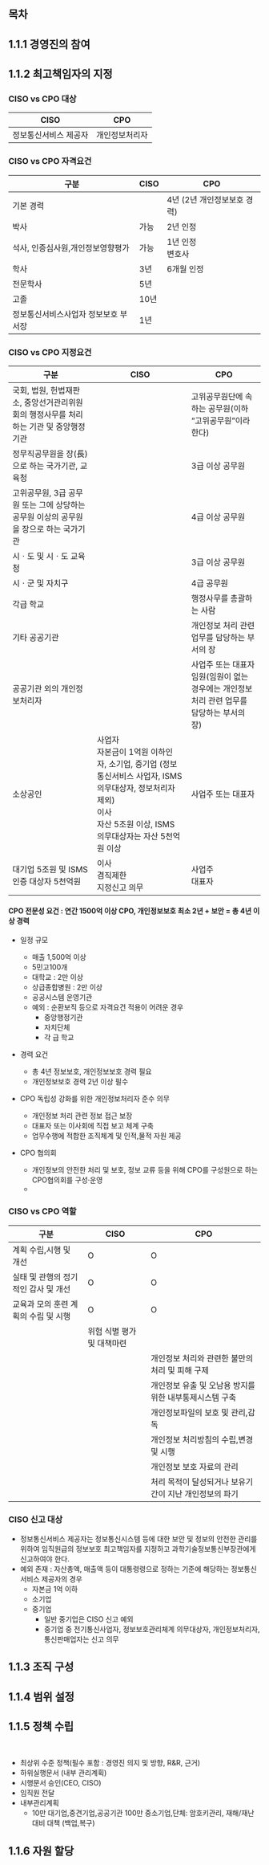 ## 목차

## 1.1.1 경영진의 참여

## 1.1.2 최고책임자의 지정

### CISO vs CPO 대상


| CISO | CPO |
| -- | -- |
| 정보통신서비스 제공자 | 개인정보처리자 |



### CISO vs CPO 자격요건

|구분|CISO | CPO |
|--|--|--|
|기본 경력                       |           | 4년 (2년 개인정보보호 경력)|
|박사                             | 가능      | 2년 인정            |
|석사, 인증심사원,개인정보영향평가 | 가능       | 1년 인정 <br> 변호사 |
|학사                            | 3년        | 6개월 인정          |
|전문학사                        | 5년        |                     |
|고졸                            | 10년       |                    |
|정보통신서비스사업자 정보보호 부서장 | 1년      |                    |

### CISO vs CPO 지정요건

| 구분 | CISO | CPO |
|---|---|---|
|국회, 법원, 헌법재판소, 중앙선거관리위원회의 행정사무를 처리하는 기관 및 중앙행정기관 |  | 고위공무원단에 속하는 공무원(이하 “고위공무원”이라 한다)  |
|정무직공무원을 장(長)으로 하는 국가기관, 교육청|   | 3급 이상 공무원 |
|고위공무원, 3급 공무원 또는 그에 상당하는 공무원 이상의 공무원을 장으로 하는 국가기관|   |4급 이상 공무원|
|시ㆍ도 및 시ㆍ도 교육청|     |  3급 이상 공무원 |
|시ㆍ군 및 자치구|       | 4급 공무원 |
|각급 학교 |         | 행정사무를 총괄하는 사람 |
|기타 공공기관 |    | 개인정보 처리 관련 업무를 담당하는 부서의 장 |
|공공기관 외의 개인정보처리자|   | 사업주 또는 대표자 <br> 임원(임원이 없는 경우에는 개인정보 처리 관련 업무를 담당하는 부서의 장) |
|소상공인|  사업자 <br> 자본금이 1억원 이하인 자, 소기업, 중기업 (정보통신서비스 사업자, ISMS 의무대상자, 정보처리자 제외)  <br> 이사 <br> 자산 5조원 이상, ISMS 의무대상자는 자산 5천억원 이상|   사업주 또는 대표자 |
|대기업 5조원 및 ISMS 인증 대상자 5천억원| 이사 <br> 겸직제한  <br> 지정신고 의무  | 사업주 <br> 대표자 <br>|

#### CPO 전문성 요건 : 연간 1500억 이상 CPO, 개인정보보호 최소 2년 + 보안 = 총 4년 이상 경력

- 일정 규모
    - 매출 1,500억 이상
    - 5민고100개
    - 대학교 : 2만 이상
    - 상급종합병원 : 2만 이상
    - 공공시스템 운영기관
    - 예외 : 순환보직 등으로 자격요건 적용이 어려운 경우
        - 중앙행정기관
        - 자치단체
        - 각 급 학교

- 경력 요건
    - 총 4년 정보보호, 개인정보보호 경력 필요
    - 개인정보보호 경력 2년 이상 필수

- CPO 독립성 강화를 위한 개인정보처리자 준수 의무
    - 개인정보 처리 관련 정보 접근 보장
    - 대표자 또는 이사회에 직접 보고 체계 구축
    - 업무수행에 적합한 조직체계 및 인적,물적 자원 제공

- CPO 협의회
    -  개인정보의 안전한 처리 및 보호, 정보 교류 등을 위해 CPO를 구성원으로 하는 CPO협의회를 구성·운영
    - 

### CISO vs CPO 역할

|구분|CISO|CPO|
|---|---|---|
|계획 수립,시행 및 개선| O | O |
| 실태 및 관행의 정기적인 감사 및 개선 |  O | O |
|교육과 모의 훈련 계획의 수립 및 시행 | O | O |
|| 위험 식별 평가 및 대책마련 |  |
||| 개인정보 처리와 관련한 불만의 처리 및 피해 구제 |
||| 개인정보 유출 및 오남용 방지를 위한 내부통제시스템 구축 |
||| 개인정보파일의 보호 및 관리,감독 |
||| 개인정보 처리방침의 수립,변경 및 시행 |
||| 개인정보 보호 자료의 관리 |
||| 처리 목적이 달성되거나 보유기간이 지난 개인정보의 파기 |


### CISO 신고 대상

- 정보통신서비스 제공자는 정보통신시스템 등에 대한 보안 및 정보의 안전한 관리를 위하여 임직원급의 정보보호 최고책임자를 지정하고 과학기술정보통신부장관에게 신고하여야 한다.
- 예외 존재 :  자산총액, 매출액 등이 대통령령으로 정하는 기준에 해당하는 정보통신서비스 제공자의 경우
    - 자본금 1억 이하
    - 소기업
    - 중기업
        - 일반 중기업은 CISO 신고 예외
        - 중기업 중 전기통신사업자, 정보보호관리체계 의무대상자, 개인정보처리자, 통신판매업자는 신고 의무



## 1.1.3 조직 구성

## 1.1.4 범위 설정

## 1.1.5 정책 수립

<br>

- 최상위 수준 정책(필수 포함 : 경영진 의지 및 방향, R&R, 근거) 
- 하위실행문서 (내부 관리계획)
- 시행문서 승인(CEO, CISO)
- 임직원 전달
- 내부관리계획
    - 10만 대기업,중견기업,공공기관 100만 중소기업,단체: 암호키관리, 재해/재난 대비 대책 (백업,복구)




## 1.1.6 자원 할당

